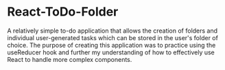 # React-ToDo-Folder

A relatively simple to-do application that allows the creation of folders and individual user-generated tasks which can be stored in the user's
folder of choice.  The purpose of creating this application was to practice using the useReducer hook and further my understanding of how to
effectively use React to handle more complex components.
